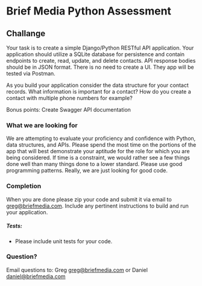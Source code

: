 # Brief Media Python Assessment

## Challange
Your task is to create a simple Django/Python RESTful API application. Your application should utilize a SQLite database for persistence and contain endpoints to create, read, update, and delete contacts. API response bodies should be in JSON format. There is no need to create a UI. They app will be tested via Postman.

As you build your application consider the data structure for your contact records. What information is important for a contact? How do you create a contact with multiple phone numbers for example?

Bonus points:
Create Swagger API documentation

### What we are looking for
We are attempting to evaluate your proficiency and confidence with Python, data structures, and APIs. Please spend the most time on the portions of the app that will best demonstrate your aptitude for the role for which you are being considered. If time is a constraint, we would rather see a few things done well than many things done to a lower standard.
Please use good programming patterns.
Really, we are just looking for good code.

### Completion

When you are done please zip your code and submit it via email to [greg@briefmedia.com](mailto://greg@briefmedia.com). Include any pertinent instructions to build and run your application. 


##### Tests:
* Please include unit tests for your code.

### Question?

Email questions to: Greg [greg@briefmedia.com](mailto://greg@briefmedia.com) or Daniel [daniel@briefmedia.com](mailto://daniel@briefmedia.com)

